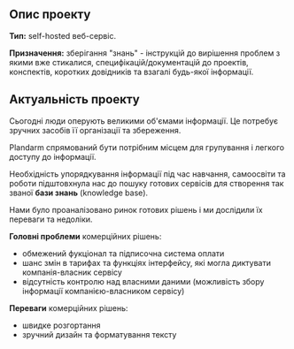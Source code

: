 
## Опис проекту

**Тип:** self-hosted веб-сервіс.

**Призначення:** зберігання "знань" - інструкцій до вирішення проблем з якими вже стикалися, специфікацій/документацій до проектів, конспектів, коротких довідників та взагалі будь-якої інформації.

## Актуальність проекту

Сьогодні люди оперують великими об'ємами інформації. Це потребує зручних засобів її організації та збереження.

Plandarm спрямований бути потрібним місцем для групування і легкого доступу до інформації.

Необхідність упорядкування інформації під час навчання, самоосвіти та роботи підштовхнула нас до пошуку готових сервісів для створення так званої **бази знань** (knowledge base). 

Нами було проаналізовано ринок готових рішень і ми дослідили їх переваги та недоліки. 

**Головні проблеми** комерційних рішень:

- обмежений фукціонал та підписочна система оплати
- шанс змін в тарифах та функціях інтерфейсу, які могла диктувати компанія-власник сервісу
- відсутність контролю над власними даними (можливість збору інформації компанією-власником сервісу)

**Переваги** комерційних рішень:

- швидке розгортання
- зручний дизайн та форматування тексту

